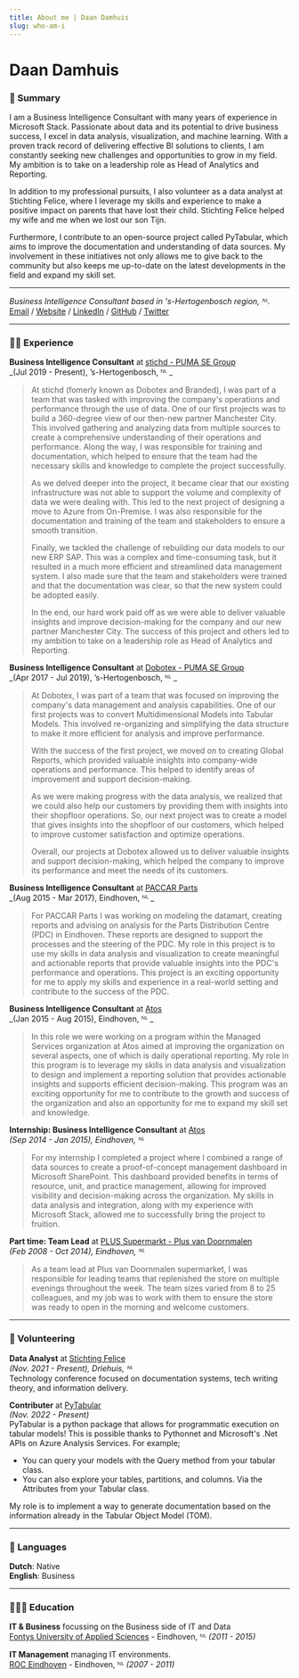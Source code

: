 ```yaml
---
title: About me | Daan Damhuis
slug: who-am-i
---
```


# Daan Damhuis

### 📑 Summary 
I am a Business Intelligence Consultant with many years of experience in Microsoft Stack. Passionate about data and its potential to drive business success, I excel in data analysis, visualization, and machine learning. With a proven track record of delivering effective BI solutions to clients, I am constantly seeking new challenges and opportunities to grow in my field. My ambition is to take on a leadership role as Head of Analytics and Reporting.

In addition to my professional pursuits, I also volunteer as a data analyst at Stichting Felice, where I leverage my skills and experience to make a positive impact on parents that have lost their child. Stichting Felice helped my wife and me when we lost our son Tijn.

Furthermore, I contribute to an open-source project called PyTabular, which aims to improve the documentation and understanding of data sources. My involvement in these initiatives not only allows me to give back to the community but also keeps me up-to-date on the latest developments in the field and expand my skill set.

---
_Business Intelligence Consultant based in 's-Hertogenbosch region, ᴺᴸ._ <br/>
[Email](mailto:daan@daandamhuis.nl) / 
[Website](https://daandamhuis.nl/) / 
[LinkedIn](https://www.linkedin.com/in/daandamhuis/) / 
[GitHub](https://github.com/daandamhuis/) / 
[Twitter](https://twitter.com/daandamhuis/) 

---
### 🧑‍💻 Experience

**Business Intelligence Consultant** at [stichd - PUMA SE Group](https://stichd.com/)  <br/>
_(Jul 2019 - Present), ’s-Hertogenbosch, ᴺᴸ _ <br/>
> At stichd (fomerly known as Dobotex and Branded), I was part of a team that was tasked with improving the company's operations and performance through the use of data. One of our first projects was to build a 360-degree view of our then-new partner Manchester City. This involved gathering and analyzing data from multiple sources to create a comprehensive understanding of their operations and performance. Along the way, I was responsible for training and documentation, which helped to ensure that the team had the necessary skills and knowledge to complete the project successfully.
>
> As we delved deeper into the project, it became clear that our existing infrastructure was not able to support the volume and complexity of data we were dealing with. This led to the next project of designing a move to Azure from On-Premise. I was also responsible for the documentation and training of the team and stakeholders to ensure a smooth transition.
>
> Finally, we tackled the challenge of rebuilding our data models to our new ERP SAP. This was a complex and time-consuming task, but it resulted in a much more efficient and streamlined data management system. I also made sure that the team and stakeholders were trained and that the documentation was clear, so that the new system could be adopted easily.
>
> In the end, our hard work paid off as we were able to deliver valuable insights and improve decision-making for the company and our new partner Manchester City. The success of this project and others led to my ambition to take on a leadership role as Head of Analytics and Reporting.

**Business Intelligence Consultant** at [Dobotex - PUMA SE Group](https://dobotex.com/)  <br/>
_(Apr 2017 - Jul 2019), ’s-Hertogenbosch, ᴺᴸ _ <br/>
> At Dobotex, I was part of a team that was focused on improving the company's data management and analysis capabilities. One of our first projects was to convert Multidimensional Models into Tabular Models. This involved re-organizing and simplifying the data structure to make it more efficient for analysis and improve performance.
> 
> With the success of the first project, we moved on to creating Global Reports, which provided valuable insights into company-wide operations and performance. This helped to identify areas of improvement and support decision-making.
> 
> As we were making progress with the data analysis, we realized that we could also help our customers by providing them with insights into their shopfloor operations. So, our next project was to create a model that gives insights into the shopfloor of our customers, which helped to improve customer satisfaction and optimize operations.
> 
> Overall, our projects at Dobotex allowed us to deliver valuable insights and support decision-making, which helped the company to improve its performance and meet the needs of its customers.

**Business Intelligence Consultant** at [PACCAR Parts](https://dobotex.com/)  <br/>
_(Aug 2015 - Mar 2017), Eindhoven, ᴺᴸ _ <br/>
> For PACCAR Parts I was working on modeling the datamart, creating reports and advising on analysis for the Parts Distribution Centre (PDC) in Eindhoven. These reports are designed to support the processes and the steering of the PDC. My role in this project is to use my skills in data analysis and visualization to create meaningful and actionable reports that provide valuable insights into the PDC's performance and operations. This project is an exciting opportunity for me to apply my skills and experience in a real-world setting and contribute to the success of the PDC.

**Business Intelligence Consultant** at [Atos](https://atos.com/)  <br/>
_(Jan 2015 - Aug 2015), Eindhoven, ᴺᴸ _ <br/>
> In this role we were working on a program within the Managed Services organization at Atos aimed at improving the organization on several aspects, one of which is daily operational reporting. My role in this program is to leverage my skills in data analysis and visualization to design and implement a reporting solution that provides actionable insights and supports efficient decision-making. This program was an exciting opportunity for me to contribute to the growth and success of the organization and also an opportunity for me to expand my skill set and knowledge.


**Internship: Business Intelligence Consultant** at [Atos](https://atos.com/) <br/>
_(Sep 2014 - Jan 2015), Eindhoven, ᴺᴸ_ <br/>
> For my internship I completed a project where I combined a range of data sources to create a proof-of-concept management dashboard in Microsoft SharePoint. This dashboard provided benefits in terms of resource, unit, and practice management, allowing for improved visibility and decision-making across the organization. My skills in data analysis and integration, along with my experience with Microsoft Stack, allowed me to successfully bring the project to fruition.

**Part time: Team Lead** at [PLUS Supermarkt - Plus van Doornmalen](https://plusvandoornmalen.nl/) <br />
_(Feb 2008 - Oct 2014), Eindhoven, ᴺᴸ_ <br/>
> As a team lead at Plus van Doornmalen supermarket, I was responsible for leading teams that replenished the store on multiple evenings throughout the week. The team sizes varied from 8 to 25 colleagues, and my job was to work with them to ensure the store was ready to open in the morning and welcome customers.

---

### 📌 Volunteering

**Data Analyst** at [Stichting Felice](https://www.stichtingfelice.nl/) <br/>
_(Nov. 2021 - Present), Driehuis, ᴺᴸ_ <br/>
Technology conference focused on documentation systems, tech writing theory, and information delivery.

**Contributer** at [PyTabular](https://github.com/Curts0/PyTabular) <br/>
_(Nov. 2022 - Present)_ <br/>
PyTabular is a python package that allows for programmatic execution on tabular models! This is possible thanks to Pythonnet and Microsoft's .Net APIs on Azure Analysis Services. For example; 
- You can query your models with the Query method from your tabular class.
- You can also explore your tables, partitions, and columns. Via the Attributes from your Tabular class.



My role is to implement a way to generate documentation based on the information already in the Tabular Object Model (TOM). 

---

### 💬 Languages

**Dutch**: Native <br/>
**English**: Business

---

### 👩🏼‍🎓 Education

**IT & Business** focussing on the Business side of IT and Data <br />
[Fontys University of Applied Sciences](https://fontys.nl/) - Eindhoven, ᴺᴸ  _(2011 - 2015)_ 

**IT Management** managing IT environments. <br />
[ROC Eindhoven](https://www.summacollege.nl/) -  Eindhoven, ᴺᴸ  _(2007 - 2011)_
